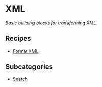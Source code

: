 # XML

_Basic building blocks for transforming XML._

## Recipes

* [Format XML](autoformat.md)

## Subcategories

* [Search](search/)


